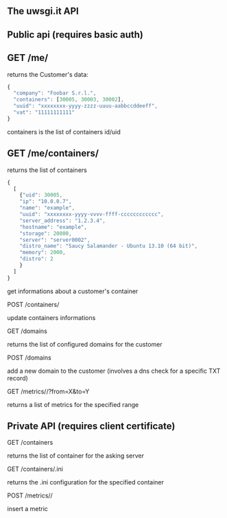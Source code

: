 The uwsgi.it API
----------------

Public api (requires basic auth)
--------------------------------

GET /me/
--------

returns the Customer's data:

```js
{
  "company": "Foobar S.r.l.", 
  "containers": [30005, 30003, 30002],
  "uuid": "xxxxxxxx-yyyy-zzzz-uuuu-aabbccddeeff",
  "vat": "11111111111"
}
```

containers is the list of containers id/uid

GET /me/containers/
-------------------

returns the list of containers

```js
{
  [
    {"uid": 30005, 
    "ip": "10.0.0.7",
    "name": "example",
    "uuid": "xxxxxxxx-yyyy-vvvv-ffff-cccccccccccc",
    "server_address": "1.2.3.4",
    "hostname": "example",
    "storage": 20000,
    "server": "server0002",
    "distro_name": "Saucy Salamander - Ubuntu 13.10 (64 bit)",
    "memory": 2000,
    "distro": 2
    }
  ]
}
```

get informations about a customer's container

POST /containers/<id>

update containers informations

GET /domains

returns the list of configured domains for the customer

POST /domains

add a new domain to the customer (involves a dns check for a specific TXT record)

GET /metrics/<id>/<arg>?from=X&to=Y

returns a list of metrics for the specified range


Private API (requires client certificate)
-----------------------------------------

GET /containers

returns the list of container for the asking server

GET /containers/<id>.ini

returns the .ini configuration for the specified container

POST /metrics/<id>/<arg>

insert a metric
